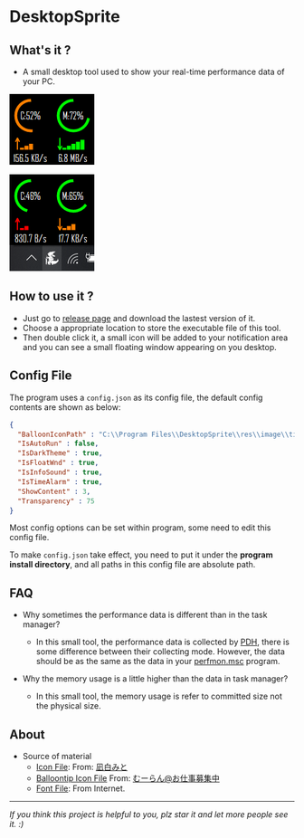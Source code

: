 # DesktopSprite

## What's it ?

- A small desktop tool used to show your real-time performance data of your PC.

![Interface1.png](https://github.com/ww-rm/DesktopSprite/blob/main/img/interface1.png)

![Interface2.png](https://github.com/ww-rm/DesktopSprite/blob/main/img/interface2.png)

## How to use it ?

- Just go to [release page](https://github.com/ww-rm/DesktopSprite/releases) and download the lastest version of it.
- Choose a appropriate location to store the executable file of this tool.
- Then double click it, a small icon will be added to your notification area and you can see a small floating window appearing on you desktop.

## Config File

The program uses a `config.json` as its config file, the default config contents are shown as below:

```json
{
  "BalloonIconPath" : "C:\\Program Files\\DesktopSprite\\res\\image\\timealarm.ico",
  "IsAutoRun" : false,
  "IsDarkTheme" : true,
  "IsFloatWnd" : true,
  "IsInfoSound" : true,
  "IsTimeAlarm" : true,
  "ShowContent" : 3,
  "Transparency" : 75
}
```

Most config options can be set within program, some need to edit this config file.

To make `config.json` take effect, you need to put it under the **program install directory**, and all paths in this config file are absolute path.

## FAQ

- Why sometimes the performance data is different than in the task manager?
  - In this small tool, the performance data is collected by [PDH](https://docs.microsoft.com/en-us/windows/win32/perfctrs/performance-counters-portal), there is some difference between their collecting mode. However, the data should be as the same as the data in your [perfmon.msc](https://docs.microsoft.com/en-us/windows-server/administration/windows-commands/perfmon) program.

- Why the memory usage is a little higher than the data in task manager?
  - In this small tool, the memory usage is refer to committed size not the physical size.

## About

- Source of material
  - [Icon File](https://github.com/ww-rm/DesktopSprite/blob/main/DesktopSprite/res/appicon_dark.png): From: [凪白みと](https://www.pixiv.net/artworks/56065927)
  - [Balloontip Icon File](https://github.com/ww-rm/DesktopSprite/blob/main/DesktopSprite/res/timealarm.png) From: [むーらん@お仕事募集中](https://www.pixiv.net/artworks/67763478)
  - [Font File](https://github.com/ww-rm/DesktopSprite/blob/main/DesktopSprite/res/AGENCYR.TTF): From Internet.

---

*If you think this project is helpful to you, plz star it and let more people see it. :)*
